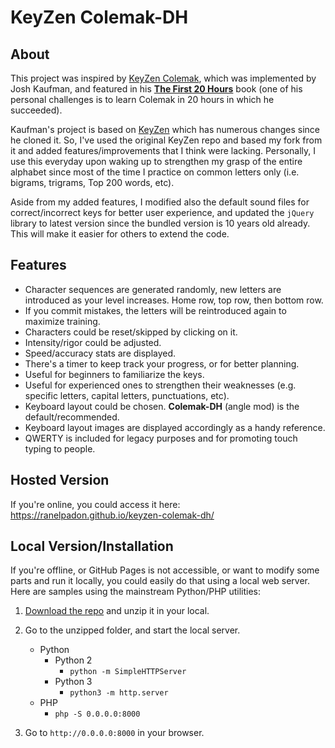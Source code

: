 
# KeyZen Colemak-DH


## About

This project was inspired by [KeyZen Colemak](http://first20hours.github.com/keyzen-colemak/), which was implemented by Josh Kaufman, and featured in his [**The First 20 Hours**](https://first20hours.com/) book (one of his personal challenges is to learn Colemak in 20 hours in which he succeeded).

Kaufman's project is based on [KeyZen](https://github.com/wwwtyro/keyzen) which has numerous changes since he cloned it. So, I've used the original KeyZen repo and based my fork from it and added features/improvements that I think were lacking. Personally, I use this everyday upon waking up to strengthen my grasp of the entire alphabet since most of the time I practice on common letters only (i.e. bigrams, trigrams, Top 200 words, etc).

Aside from my added features, I modified also the default sound files for correct/incorrect keys for better user experience, and updated the `jQuery` library to latest version since the bundled version is 10 years old already. This will make it easier for others to extend the code.


## Features
* Character sequences are generated randomly, new letters are introduced as your level increases. Home row, top row, then bottom row.
* If you commit mistakes, the letters will be reintroduced again to maximize training.
* Characters could be reset/skipped by clicking on it.
* Intensity/rigor could be adjusted.
* Speed/accuracy stats are displayed.
* There's a timer to keep track your progress, or for better planning.
* Useful for beginners to familiarize the keys.
* Useful for experienced ones to strengthen their weaknesses (e.g. specific letters, capital letters, punctuations, etc).
* Keyboard layout could be chosen. **Colemak-DH** (angle mod) is the default/recommended.
* Keyboard layout images are displayed accordingly as a handy reference.
* QWERTY is included for legacy purposes and for promoting touch typing to people.


## Hosted Version
If you're online, you could access it here:
https://ranelpadon.github.io/keyzen-colemak-dh/


## Local Version/Installation
If you're offline, or GitHub Pages is not accessible, or want to modify some parts and run it locally, you could easily do that using a local web server. Here are samples using the mainstream Python/PHP utilities:


1. [Download the repo](https://github.com/ranelpadon/keyzen-colemak-dh/archive/master.zip) and unzip it in your local.

2. Go to the unzipped folder, and start the local server.
    - Python
        - Python 2
            - `python -m SimpleHTTPServer`
        - Python 3
            - `python3 -m http.server`
    - PHP
        - `php -S 0.0.0.0:8000`

3. Go to `http://0.0.0.0:8000` in your browser.


